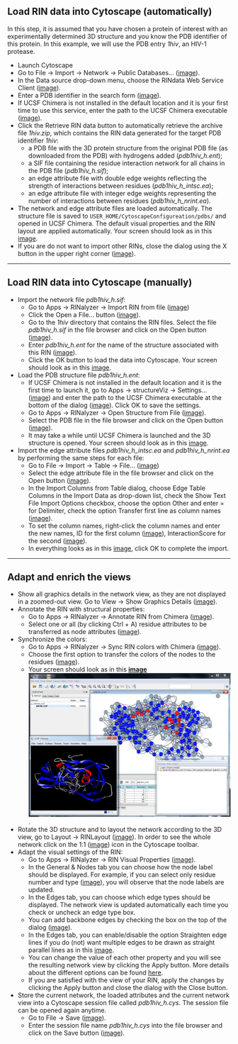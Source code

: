 Load RIN data into Cytoscape (automatically)
--------------------------------------------

In this step, it is assumed that you have chosen a protein of interest with an experimentally determined 3D structure and you know the PDB identifier of this protein. In this example, we will use the PDB entry *1hiv*, an HIV-1 protease.

*   Launch Cytoscape
*   Go to File → Import → Network → Public Databases... ([image](images/tut6.1_1.jpg)).
*   In the Data source drop-down menu, choose the RINdata Web Service Client ([image](images/tut6.1_2.jpg)).
*   Enter a PDB identifier in the search form ([image](images/tut6.1_3.jpg)).
*   If UCSF Chimera is not installed in the default location and it is your first time to use this service, enter the path to the UCSF Chimera executable ([image](images/tut6.1_4.jpg)).
*   Click the Retrieve RIN data button to automatically retrieve the archive file *1hiv.zip*, which contains the RIN data generated for the target PDB identifier *1hiv*:
    *   a PDB file with the 3D protein structure from the original PDB file (as downloaded from the PDB) with hydrogens added (*pdb1hiv_h.ent*);
    *   a SIF file containing the residue interaction network for all chains in the PDB file (*pdb1hiv_h.sif*);
    *   an edge attribute file with double edge weights reflecting the strength of interactions between residues (*pdb1hiv_h_intsc.ea*);
    *   an edge attribute file with integer edge weights representing the number of interactions between residues (*pdb1hiv_h_nrint.ea*).
*   The network and edge attribute files are loaded automatically. The structure file is saved to `USER_HOME/CytoscapeConfigureation/pdbs/` and opened in UCSF Chimera. The default visual properties and the RIN layout are applied automatically. Your screen should look as in this [image](images/tut6.1_5.jpg).
*   If you are do not want to import other RINs, close the dialog using the X button in the upper right corner ([image](images/tut6.1_6.jpg)).

  

* * *

Load RIN data into Cytoscape (manually)
---------------------------------------

*   Import the network file *pdb1hiv_h.sif*:
    *   Go to Apps → RINalyzer → Import RIN from file ([image](images/tut6.2_1.jpg))
    *   Click the Open a File... button ([image](images/tut6.2_2.jpg)).
    *   Go to the *1hiv* directory that contains the RIN files. Select the file *pdb1hiv_h.sif* in the file browser and click on the Open button ([image](images/tut6.2_3.jpg)).
    *   Enter *pdb1hiv_h.ent* for the name of the structure associated with this RIN ([image](images/tut6.2_4.jpg)).
    *   Click the OK button to load the data into Cytoscape. Your screen should look as in this [image](images/tut6.2_5.jpg).
*   Load the PDB structure file *pdb1hiv_h.ent*:
    *   If UCSF Chimera is not installed in the default location and it is the first time to launch it, go to Apps → structureViz → Settings... ([image](images/tut6.2_6.jpg)) and enter the path to the UCSF Chimera executable at the bottom of the dialog ([image](images/tut6.2_7.jpg)). Click OK to save the settings.
    *   Go to Apps → RINalyzer → Open Structure from File ([image](images/tut6.2_8.jpg)).
    *   Select the PDB file in the file browser and click on the Open button ([image](images/tut6.2_9.jpg)).
    *   It may take a while until UCSF Chimera is launched and the 3D structure is opened. Your screen should look as in this [image](images/tut6.2_10.jpg).
*   Import the edge attribute files _pdb1hiv_h_intsc.ea_ and _pdb1hiv_h_nrint.ea_ by performing the same steps for each file:
    *   Go to File → Import → Table → File... ([image](images/tut6.2_11.jpg))
    *   Select the edge attribute file in the file browser and click on the Open button ([image](images/tut6.2_12.jpg)).
    *   In the Import Columns from Table dialog, choose Edge Table Columns in the Import Data as drop-down list, check the Show Text File Import Options checkbox, choose the option Other and enter = for Delimiter, check the option Transfer first line as column names ([image](images/tut6.2_13.jpg)).
    *   To set the column names, right-click the column names and enter the new names, ID for the first column ([image](images/tut6.2_14.jpg)), InteractionScore for the second ([image](images/tut6.2_15.jpg)).
    *   In everything looks as in this [image](images/tut6.2_16.jpg), click OK to complete the import.

  

* * *

Adapt and enrich the views
--------------------------

*   Show all graphics details in the network view, as they are not displayed in a zoomed-out view. Go to View → Show Graphics Details ([image](images/tut6.3_8.jpg)).
*   Annotate the RIN with structural properties:
    *   Go to Apps → RINalyzer → Annotate RIN from Chimera ([image](images/tut6.3_1.jpg)).
    *   Select one or all (by clicking Ctrl + A) residue attributes to be transferred as node attributes ([image](images/tut6.3_2.jpg)).
*   Synchronize the colors:
    *   Go to Apps → RINalyzer → Sync RIN colors with Chimera ([image](images/tut6.3_3.jpg)).
    *   Choose the first option to transfer the colors of the nodes to the residues ([image](images/tut6.3_4.jpg)).
    *   Your screen should look as in this [**image**![](images/tut6.3_5.jpg)](images/tut6.3_5.jpg).
*   Rotate the 3D structure and to layout the network according to the 3D view, go to Layout → RINLayout ([image](images/tut6.3_6.jpg)). In order to see the whole network click on the 1:1 ([image](images/tut6.3_7.jpg)) icon in the Cytoscape toolbar.
*   Adapt the visual settings of the RIN:
    *   Go to Apps → RINalyzer → RIN Visual Properties ([image](images/tut6.3_9.jpg)).
    *   In the General & Nodes tab you can choose how the node label should be displayed. For example, if you can select only residue number and type ([image](images/tut6.3_10.jpg)), you will observe that the node labels are updated.
    *   In the Edges tab, you can choose which edge types should be displayed. The network view is updated automatically each time you check or uncheck an edge type box.
    *   You can add backbone edges by checking the box on the top of the dialog ([image](images/tut6.3_11.jpg)).
    *   In the Edges tab, you can enable/disable the option Straighten edge lines if you do (not) want multiple edges to be drawn as straight parallel lines as in this [image](images/tut6.3_11.jpg).
    *   You can change the value of each other property and you will see the resulting network view by clicking the Apply button. More details about the different options can be found [here](../docu/visualprops.php).
    *   If you are satisfied with the view of your RIN, apply the changes by clicking the Apply button and close the dialog with the Close button.
*   Store the current network, the loaded attributes and the current network view into a Cytoscape session file called _pdb1hiv_h.cys_. The session file can be opened again anytime.
    *   Go to File → Save ([image](images/tut6.1_7.jpg)).
    *   Enter the session file name _pdb1hiv_h.cys_ into the file browser and click on the Save button ([image](images/tut6.1_8.jpg)).

